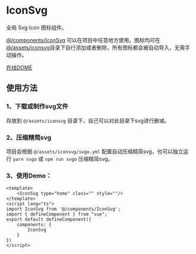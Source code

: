 # IconSvg

全局 Svg Icon 图标组件。

[@/components/IconSvg](https://github.com/lqsong/admin-antd-vue/tree/vite/src/components/IconSvg) 可以在项目中任意地方使用。图标均可在 [@/assets/iconsvg](https://github.com/lqsong/admin-antd-vue/tree/vite/src/assets/iconsvg)目录下自行添加或者删除，所有图标都会被自动导入，无需手动操作。

[在线DOME](http://vite-demo.admin-antd-vue.liqingsong.cc/#/component/icon/svg)

## 使用方法

### 1、下载或制作svg文件

存放到 `@/assets/iconsvg` 目录下，自己可以对此目录下svg进行删减。

### 2、压缩精简svg

项目会根据 `@/assets/iconsvg/svgo.yml` 配置自动压缩精简svg，也可以独立运行 `yarn svgo` 或 `npm run svgo` 压缩精简svg。

### 3、使用Demo：

```vue
<template>
    <IconSvg type="home" class="" style=""/>
</template>
<script lang="ts">
import IconSvg from '@/components/IconSvg';
import { defineComponent } from "vue";
export default defineComponent({
    components: {
        IconSvg
    }
})
</script>
```





